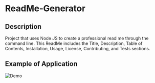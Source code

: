# ReadMe-Generator

## Description
Project that uses Node JS to create a professional read me through the command line. This ReadMe includes the Title, Description, Table of Contents, Installation, Usage, License, Contributing, and Tests sections.

## Example of Application
![Demo](assets/readmeexample.gif)
